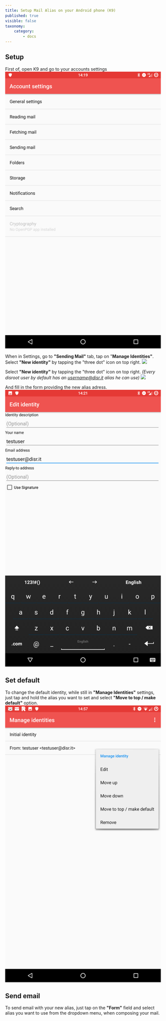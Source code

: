 ```yaml
---
title: Setup Mail Alias on your Android phone (K9)
published: true
visible: false
taxonomy:
    category:
        - docs
---
```


## Setup
First of, open K9 and go to your accounts settings
![](en/identity_settings.png)

When in Settings, go to **"Sending Mail"** tab, tap on "**Manage Identities"**. Select **"New identity"** by tapping the "three dot" icon on top right.
![](en/identity_settings2.gif)

Select **"New identity"** by tapping the "three dot" icon on top right.
*(Every disroot user by default has an username@disr.it alias he can use)*
![](en/identity_settings3.gif)

And fill in the form providing the new alias adress.
![](en/identity_settings4.png)

## Set default
To change the default identity, while still in **"Manage Identities"** settings, just tap and hold the alias you want to set and select **"Move to top / make default"** option.
![](en/identity_settings5.png)

## Send email
To send email with your new alias, just tap on the **"Form"** field and select alias you want to use from the dropdown menu, when composing your mail.
